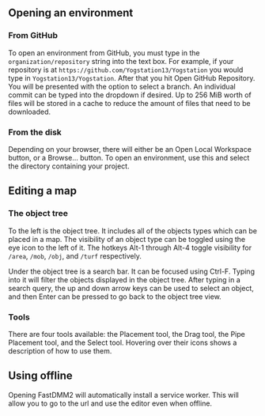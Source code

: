 
## Opening an environment

### From GitHub

To open an environment from GitHub, you must type in the `organization/repository` string into the text box. For example, if your repository is at `https://github.com/Yogstation13/Yogstation` you would type in `Yogstation13/Yogstation`. After that you hit Open GitHub Repository. You will be presented with the option to select a branch. An individual commit can be typed into the dropdown if desired. Up to 256 MiB worth of files will be stored in a cache to reduce the amount of files that need to be downloaded.

### From the disk

Depending on your browser, there will either be an Open Local Workspace button, or a Browse... button. To open an environment, use this and select the directory containing your project.

## Editing a map

### The object tree

To the left is the object tree. It includes all of the objects types which can be placed in a map. The visibility of an object type can be toggled using the eye icon to the left of it. The hotkeys Alt-1 through Alt-4 toggle visibility for `/area`, `/mob`, `/obj`, and `/turf` respectively.

Under the object tree is a search bar. It can be focused using Ctrl-F. Typing into it will filter the objects displayed in the object tree. After typing in a search query, the up and down arrow keys can be used to select an object, and then Enter can be pressed to go back to the object tree view.

### Tools

There are four tools available: the Placement tool, the Drag tool, the Pipe Placement tool, and the Select tool. Hovering over their icons shows a description of how to use them.

## Using offline

Opening FastDMM2 will automatically install a service worker. This will allow you to go to the url and use the editor even when offline.
